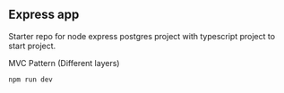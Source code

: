 ## Express app

Starter repo for node express postgres project with typescript project to start project.

MVC Pattern (Different layers)

`npm run dev`
